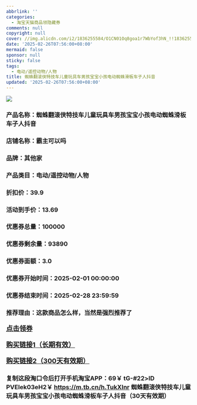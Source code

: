 ```yaml
---
abbrlink: ''
categories:
  - 淘宝天猫商品领隐藏券
comments: null
copyright: null
cover: //img.alicdn.com/i2/1836255584/O1CN01Oq8goa1r7WbYof3hN_!!1836255584.jpg
date: '2025-02-26T07:56:00+08:00'
mermaid: false
sponsor: null
sticky: false
tags:
  - 电动/遥控动物/人物
title: 蜘蛛翻滚侠特技车儿童玩具车男孩宝宝小孩电动蜘蛛滑板车子人抖音
updated: '2025-02-26T07:56:00+08:00'
--- 
```


![](//img.alicdn.com/i2/1836255584/O1CN01Oq8goa1r7WbYof3hN_!!1836255584.jpg)

### 产品名称：蜘蛛翻滚侠特技车儿童玩具车男孩宝宝小孩电动蜘蛛滑板车子人抖音
### 店铺名称：霸主可以吗
### 品牌：其他家
### 产品类目：电动/遥控动物/人物
### 折扣价：39.9
### 活动到手价：13.69
### 优惠券总量：100000
### 优惠券剩余量：93890
### 优惠券面额：3.0
### 优惠券开始时间：2025-02-01 00:00:00	
### 优惠券结束时间：2025-02-28 23:59:59	
### 推荐理由：这款商品怎么样，当然是强烈推荐了

<p style="font-size: 18px; font-weight: bold;">
  <a href="这款商品太牛了！销售太火爆以至于没有设置" target="_blank">点击领券</a>
</p>
<p style="font-size: 18px; font-weight: bold;">
  <a href="https://s.click.taobao.com/t?e=m%3D2%26s%3DJL%2B2ydA1sQJw4vFB6t2Z2ueEDrYVVa64LKpWJ%2Bin0XLjf2vlNIV67kkfnVn6TwKdc4zWPc6e8233ID%2FV1RqsF4wnCJeELi4I%2FIEn%2BS1IjHAB0ghlTd7WlZVm%2FOAUUFw71qrpxiwMoCNxc1AtbZGVSy0APOB7XK%2B11ecnEpWUYN4LZMqoQW%2BfuLV7Mh%2FzulIELQl9mEirfI8KIO9UT4HPxPqM3z%2B%2FGYhOhfm5tnjZswQ0WBs4atFzHbTb%2BljseyEx92aelCXUWsepmj1woPR0hHB6Jd9pUfrR1KilmKsn0wzOwDMfXFgMfpXnRIIs0ZO0JKxKehuCOAJxKmPmpIKZsA%3D%3D" target="_blank">购买链接1（长期有效）</a>
</p>
<p style="font-size: 18px; font-weight: bold;">
  <a href="https://s.click.taobao.com/yg1vOYs" target="_blank">购买链接2（300天有效期）</a>
</p>

### 复制这段淘口令后打开手机淘宝APP：69￥ tG-#22>lD PVElek03eH2￥ https://m.tb.cn/h.TukXInr  蜘蛛翻滚侠特技车儿童玩具车男孩宝宝小孩电动蜘蛛滑板车子人抖音（30天有效期）
